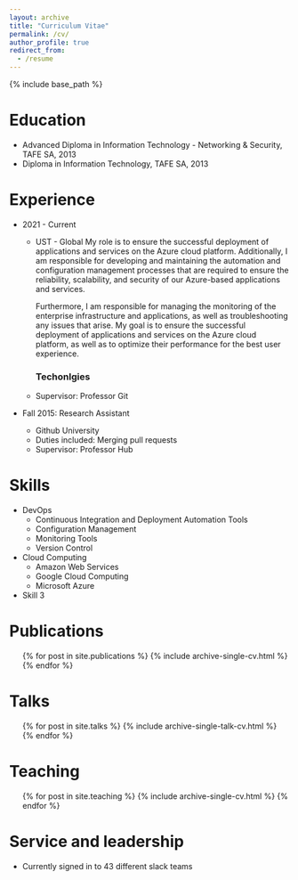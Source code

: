 ```yaml
---
layout: archive
title: "Curriculum Vitae"
permalink: /cv/
author_profile: true
redirect_from:
  - /resume
---
```


{% include base_path %}

Education
======
* Advanced Diploma in Information Technology - Networking & Security, TAFE SA,  2013
* Diploma in Information Technology, TAFE SA, 2013

Experience
======
* 2021 - Current 
  * UST - Global 
    My role is to ensure the successful deployment of applications and services on the Azure cloud platform. Additionally, I am responsible for developing and maintaining the automation and      configuration management processes that are required to ensure the reliability, scalability, and security of our Azure-based applications and services.

    Furthermore, I am responsible for managing the monitoring of the enterprise infrastructure and applications, as well as troubleshooting any issues that arise. My goal is to ensure the successful deployment of applications and services on the Azure cloud platform, as well as to optimize their performance for the best user experience.
    ### Techonlgies  
  * Supervisor: Professor Git

* Fall 2015: Research Assistant
  * Github University
  * Duties included: Merging pull requests
  * Supervisor: Professor Hub
  
Skills
======
* DevOps
  * Continuous Integration and Deployment Automation Tools
  * Configuration Management
  * Monitoring Tools
  * Version Control
* Cloud Computing
  * Amazon Web Services
  * Google Cloud Computing
  * Microsoft Azure
* Skill 3

Publications
======
  <ul>{% for post in site.publications %}
    {% include archive-single-cv.html %}
  {% endfor %}</ul>
  
Talks
======
  <ul>{% for post in site.talks %}
    {% include archive-single-talk-cv.html %}
  {% endfor %}</ul>
  
Teaching
======
  <ul>{% for post in site.teaching %}
    {% include archive-single-cv.html %}
  {% endfor %}</ul>
  
Service and leadership
======
* Currently signed in to 43 different slack teams
